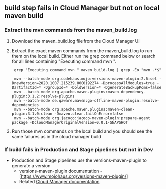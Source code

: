 ## build step fails in Cloud Manager but not on local maven build

### Extract the mvn commands from the maven_build.log
1. Download the maven_build.log file from the Cloud Manager UI
2. Extract the exact maven commands from the maven_build.log to run them on the local build.  Either run the grep command below or search for all lines containing "Executing command mvn ".

        grep "Executing command mvn " maven_build.log | grep -Eo "mvn .*$"

        mvn --batch-mode org.codehaus.mojo:versions-maven-plugin:2.6:set -DnewVersion=2020.1007.215239.0000192274 -DprocessAllModules=true -DartifactId=* -DgroupId=* -DoldVersion=* -DgenerateBackupPoms=false
        mvn --batch-mode org.apache.maven.plugins:maven-dependency-plugin:3.1.2:resolve-plugins
        mvn --batch-mode de.qaware.maven:go-offline-maven-plugin:resolve-dependencies
        mvn --batch-mode org.apache.maven.plugins:maven-clean-plugin:3.1.0:clean -Dmaven.clean.failOnError=false
        mvn --batch-mode org.jacoco:jacoco-maven-plugin:prepare-agent package -DcloudManagerOriginalVersion=0.0.1-SNAPSHOT

3. Run those mvn commands on the local build and you should see the same failures as in the cloud manager build

### If build fails in Production and Stage pipelines but not in Dev

* Production and Stage pipelines use the versions-maven-plugin to generate a version
  * versions-maven-plugin documentation - [https://www.mojohaus.org/versions-maven-plugin/]
  * Related [Cloud Manager documentation](https://docs.adobe.com/content/help/en/experience-manager-cloud-manager/using/managing-code/activating-maven-project.html)
